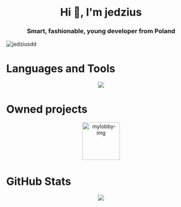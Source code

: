 <h1 align="center">Hi 👋, I'm jedzius</h1>
<h3 align="center">Smart, fashionable, young developer from Poland</h3>
<p align="left"> <img src="https://komarev.com/ghpvc/?username=jedziemy&label=Profile%20views&color=0e75b6&style=flat" alt="jedziusdd" /> </p>

<h1>Languages and Tools</h1>
<p align="center">
  <a href="https://skillicons.dev">
    <img src="https://skillicons.dev/icons?i=github,go,gradle,maven,idea,kotlin,mysql,redis,postgresql,mongodb,&perline=5"/>
  </a>
</p>
<h1>Owned projects</h1>
<p align="center" display="flex">
    <a href="https://mylobby.pl" display="flex" margin-left="25px">
        <img width="100px" src="https://cdn.discordapp.com/icons/976987326037241896/ae7e25d5ff434df710c1edde6afac619.webp?size=96" alt="mylobby-img">
    </a>
</p>
<h1 align="left">GitHub Stats</h1>
<div align="center">
  <img src="https://github-readme-stats.vercel.app/api?username=jedzius&show_icons=true&theme=tokyonight" />
</div>
